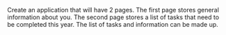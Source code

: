 Create an application that will have 2 pages.
The first page stores general information about you. 
The second page stores a list of tasks that need to be completed this year.
The list of tasks and information can be made up.
